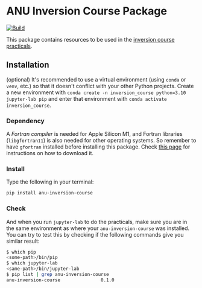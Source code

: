 # ANU Inversion Course Package

[![Build](https://github.com/anu-ilab/ANUInversionCourse/actions/workflows/build_wheels.yml/badge.svg?branch=main)](https://github.com/anu-ilab/ANUInversionCourse/actions/workflows/build_wheels.yml)

This package contains resources to be used in the [inversion course practicals](https://github.com/anu-ilab/JupyterPracticals).

## Installation

(optional) It's recommended to use a virtual environment (using `conda` or `venv`, etc.) so that it doesn't conflict with your other Python projects. Create a new environment with `conda create -n inversion_course python=3.10 jupyter-lab pip` and enter that environment with `conda activate inversion_course`.

### Dependency
A *Fortran compiler* is needed for Apple Silicon M1, and Fortran libraries (`libgfortran11`) is also needed for other operating systems. So remember to have `gfortran` installed before installing this package. Check [this page](https://fortran-lang.org/learn/os_setup/install_gfortran) for instructions on how to download it.

### Install
Type the following in your terminal:

```bash
pip install anu-inversion-course
```
### Check
And when you run `jupyter-lab` to do the practicals, make sure you are in the same environment as where your `anu-inversion-course` was installed. You can try to test this by checking if the following commands give you similar result:

```bash
$ which pip
<some-path>/bin/pip
$ which jupyter-lab
<same-path>/bin/jupyter-lab
$ pip list | grep anu-inversion-course
anu-inversion-course               0.1.0
```



